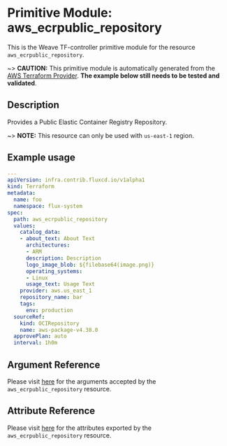 
# Primitive Module: aws_ecrpublic_repository

This is the Weave TF-controller primitive module for the resource `aws_ecrpublic_repository`.

~> **CAUTION:** This primitive module is automatically generated from the [AWS Terraform Provider](https://registry.terraform.io/providers/hashicorp/aws/latest/docs/resources/ecrpublic_repository). **The example below still needs to be tested and validated**.

## Description

Provides a Public Elastic Container Registry Repository.

~> **NOTE:** This resource can only be used with `us-east-1` region.

## Example usage

```yaml
---
apiVersion: infra.contrib.fluxcd.io/v1alpha1
kind: Terraform
metadata:
  name: foo
  namespace: flux-system
spec:
  path: aws_ecrpublic_repository
  values:
    catalog_data:
    - about_text: About Text
      architectures:
      - ARM
      description: Description
      logo_image_blob: ${filebase64(image.png)}
      operating_systems:
      - Linux
      usage_text: Usage Text
    provider: aws.us_east_1
    repository_name: bar
    tags:
      env: production
  sourceRef:
    kind: OCIRepository
    name: aws-package-v4.38.0
  approvePlan: auto
  interval: 1h0m
```

## Argument Reference

Please visit [here](https://registry.terraform.io/providers/hashicorp/aws/latest/docs/resources/ecrpublic_repository#argument-reference) for the arguments accepted by the `aws_ecrpublic_repository` resource.

## Attribute Reference

Please visit [here](https://registry.terraform.io/providers/hashicorp/aws/latest/docs/resources/ecrpublic_repository#attributes-reference) for the attributes exported by the `aws_ecrpublic_repository` resource.
